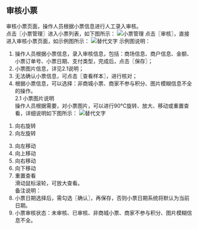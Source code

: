 ## 审核小票  
审核小票页面，操作人员根据小票信息进行人工录入审核。  
点击〖小票管理〗进入小票列表，如下图所示：
![小票管理](https://wt-prj.oss.aliyuncs.com/bb29cc203f8f4843a1487df5979023c2/5fb8742e-ebdb-4293-9771-75682f2cf1d4.png)
点击〖审核〗，直接进入审核小票页面，如示例图所示：
![替代文字](https://wt-prj.oss.aliyuncs.com/bb29cc203f8f4843a1487df5979023c2/12501e33-f261-4108-8f5a-3f708b88fb24.png)
示例图说明：  
 1. 操作人员根据小票信息，录入审核信息，包括：商场信息、商户信息、金额、小票订单号、小票日期、支付类型，完成后，点击〖保存〗；  
 2. 小票图片信息，详见2.1说明；  
 3. 无法确认小票信息，可点击〖查看样本〗，进行核对；  
 4. 根据小票信息，可以选择：非商城小票、商家不参与积分、图片模糊信息不全的操作。  
2.1 小票图片说明  
操作人员根据需要，对小票图片，可以进行90℃旋转、放大、移动或重置查看，详细说明如下图所示：
![替代文字](https://wt-prj.oss.aliyuncs.com/bb29cc203f8f4843a1487df5979023c2/aa3c664c-731b-4c34-aec4-01d4de88e772.png) 
1) 向右旋转  
2) 向左旋转  
3. 向左移动  
4. 向上移动  
5. 向右移动  
6. 向下移动  
7. 重置查看  
滑动鼠标滚轮，可放大查看。  
备注说明：  
1. 小票日期选择后，需勾选〖确认〗，再保存，否则小票日期系统将默认为当前日期。  
2. 小票审核状态：未审核、已审核、非商城小票、商家不参与积分、图片模糊信息不全。
